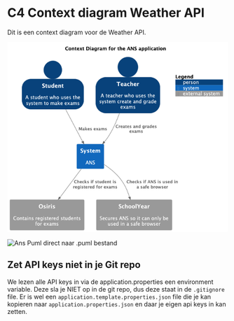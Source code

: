 #  C4 Context diagram Weather API

Dit is een context diagram voor de Weather API.

![Ans Puml via opgeslagen .png bestand](ans-Context_Diagram.png)

![Ans Puml direct naar .puml bestand](ans.puml)


## Zet API keys niet in je Git repo

We lezen alle API keys in via de application.properties een environment variable. Deze sla je NIET op in de git repo, dus deze staat in de `.gitignore` file. Er is wel een `application.template.properties.json` file die je kan kopieren naar `application.properties.json` en daar je eigen api keys in kan zetten.
